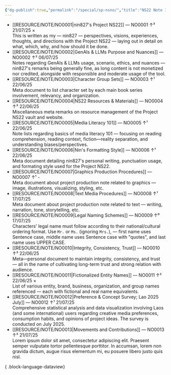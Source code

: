 ```yaml
---
{"dg-publish":true,"permalink":"/special/sp-nsno/","title":"NS22 Note Index","tags":["-special"]}
---
```


- [[RESOURCE/NOTE/NO0001\|nin827's Project NS22]] — NO0001 ↑³ 21/07/25 ×<br>This is written as my — nin827 — perspectives, visions, experiences, thoughts, and directions with the Project NS22 — laying out in detail on what, which, why, and how should it be done.
- [[RESOURCE/NOTE/NO0002\|GenAIs & LLMs Purpose and Nuances]] — NO0002 ↑² 06/07/25<br>Notes regarding GenAIs & LLMs usage, scenario, ethics, and nuances — nin827's remarks being generally fine, as long content is not monetized nor credited, alongside with responsible and moderate usage of the tool.
- [[RESOURCE/NOTE/NO0003\|Character Group Sets]] — NO0003 ↑¹ 22/06/25<br>Meta document to list character set by each main book series involvement, relevancy, and organization.
- [[RESOURCE/NOTE/NO0004\|NS22 Resources & Materials]] — NO0004 ↑³ 22/06/25<br>Miscellaneous meta remarks on resource management of the Project NS22 vault and website.
- [[RESOURCE/NOTE/NO0005\|Media Literacy 101]] — NO0005 ↑¹ 22/06/25<br>Note lists regarding basics of media literacy 101 — focusing on reading comprehension, reading context, fiction—reality separation, and understanding biases/perspectives.
- [[RESOURCE/NOTE/NO0006\|Nin's Formatting Style]] — NO0006 ↑¹ 22/06/25<br>Meta document detailing nin827's personal writing, punctuation usage, and formating style used for the Project NS22.
- [[RESOURCE/NOTE/NO0007\|Graphics Production Procedures]] — NO0007 ↑¹ \-<br>Meta document about project production note related to graphics — image, illustrations, visualizing, styling, etc.
- [[RESOURCE/NOTE/NO0008\|Text Media Procedures]] — NO0008 ↑¹ 17/07/25<br>Meta document about project production note related to text — writing, narration, tone, storytelling, etc.
- [[RESOURCE/NOTE/NO0009\|Legal Naming Schemes]] — NO0009 ↑⁰ 17/07/25<br>Characters' legal name must follow according to their national/cultural ordering format. Use `Mr.` or `Ms.` (ignoring `Mrs.`), — first name uses Sentence case, middle name uses Sentence case with "quotes", and last name uses UPPER CASE.
- [[RESOURCE/NOTE/NO0010\|Integrity, Consistency, Trust]] — NO0010 ↑³ 22/06/25<br>Meta—personal document to maintain integrity, consistency, and trust — all in the name of cultivating long-term trust and strong relation with audience.
- [[RESOURCE/NOTE/NO0011\|Fictionalized Entity Names]] — NO0011 ↑² 22/06/25 ×<br>List of various entity, brand, business, organization, and group names referenced — each with fictional and real name equivalents.
- [[RESOURCE/NOTE/NO0012\|Preference & Concept Survey; Lao 2025 July]] — NO0012 ↑¹ 21/07/25<br>Comprehensive statistical analysis and data visualization involving Laos (and some international) users regarding creative media preferences, consumption habits, and opinions of project ideas. The survey is conducted on July 2025.
- [[RESOURCE/NOTE/NO0013\|Movements and Contributions]] — NO0013 ↑³ 21/07/25<br>Lorem ipsum dolor sit amet, consectetur adipiscing elit. Praesent semper vulputate tortor pellentesque porttitor. In accumsan, lorem non gravida dictum, augue risus elementum mi, eu posuere libero justo quis nisl.

{ .block-language-dataview}
